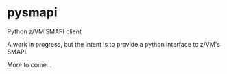 # pysmapi
Python z/VM SMAPI client

A work in progress, but the intent is to provide a python interface to z/VM's SMAPI.

More to come...
